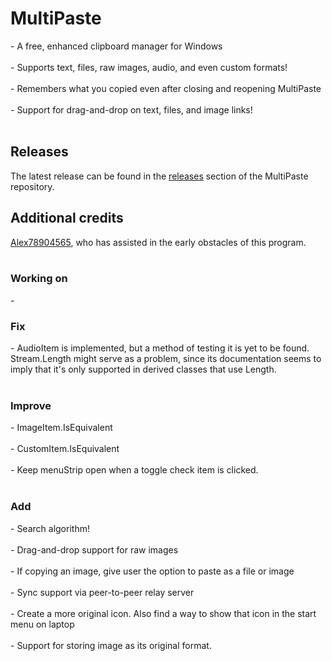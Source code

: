 ﻿<h1> MultiPaste </h1>
- A free, enhanced clipboard manager for Windows <br></br>
- Supports text, files, raw images, audio, and even custom formats! <br></br>
- Remembers what you copied even after closing and reopening MultiPaste <br></br>
- Support for drag-and-drop on text, files, and image links! <br></br>

<h2> Releases </h2>
The latest release can be found in the <a href="https://github.com/bvancamp99/MultiPaste/releases">releases</a> section of the MultiPaste repository.

<h2> Additional credits </h2>
<a href="https://github.com/Alex78904565">Alex78904565</a>, who has assisted in the early obstacles of this program. <br></br>

<h3> Working on </h2>
- 

<h3> Fix </h2>
- AudioItem is implemented, but a method of testing it is yet to be found.  Stream.Length might serve as a problem, since its documentation seems to imply that it's only supported in derived classes that use Length. <br></br>

<h3> Improve </h2>
- ImageItem.IsEquivalent <br></br>
- CustomItem.IsEquivalent <br></br>
- Keep menuStrip open when a toggle check item is clicked. <br></br>

<h3> Add </h2>
- Search algorithm! <br></br>
- Drag-and-drop support for raw images <br></br>
- If copying an image, give user the option to paste as a file or image <br></br>
- Sync support via peer-to-peer relay server <br></br>
- Create a more original icon.  Also find a way to show that icon in the start menu on laptop <br></br>
- Support for storing image as its original format. <br></br>
